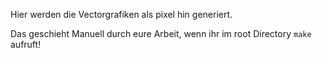 Hier werden die Vectorgrafiken als pixel hin generiert.

Das geschieht Manuell durch eure Arbeit, wenn ihr im root Directory ``make`` aufruft!
